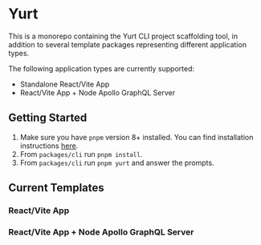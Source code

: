 # Yurt

This is a monorepo containing the Yurt CLI project scaffolding tool, in addition to several template packages representing different application types.

The following application types are currently supported:

- Standalone React/Vite App
- React/Vite App + Node Apollo GraphQL Server

## Getting Started

1. Make sure you have `pnpm` version 8+ installed. You can find installation instructions [here](https://pnpm.io/installation).
2. From `packages/cli` run `pnpm install`.
3. From `packages/cli` run `pnpm yurt` and answer the prompts.

## Current Templates

### React/Vite App

### React/Vite App + Node Apollo GraphQL Server
